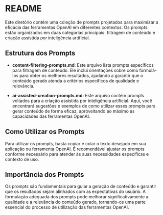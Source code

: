 # README

Este diretório contém uma coleção de prompts projetados para maximizar a eficácia das ferramentas OpenAI em diferentes contextos. Os prompts estão organizados em duas categorias principais: filtragem de conteúdo e criação assistida por inteligência artificial.

## Estrutura dos Prompts

- **content-filtering-prompts.md**: Este arquivo lista prompts específicos para filtragem de conteúdo. Ele inclui orientações sobre como formulá-los para obter os melhores resultados, ajudando a garantir que o conteúdo gerado atenda a critérios específicos de qualidade e relevância.

- **ai-assisted-creation-prompts.md**: Este arquivo contém prompts voltados para a criação assistida por inteligência artificial. Aqui, você encontrará sugestões e exemplos de como utilizar esses prompts para gerar conteúdo de forma eficaz, aproveitando ao máximo as capacidades das ferramentas OpenAI.

## Como Utilizar os Prompts

Para utilizar os prompts, basta copiar e colar o texto desejado em sua aplicação ou ferramenta OpenAI. É recomendável ajustar os prompts conforme necessário para atender às suas necessidades específicas e contexto de uso.

## Importância dos Prompts

Os prompts são fundamentais para guiar a geração de conteúdo e garantir que os resultados sejam alinhados com as expectativas do usuário. A formulação adequada dos prompts pode melhorar significativamente a qualidade e a relevância do conteúdo gerado, tornando-os uma parte essencial do processo de utilização das ferramentas OpenAI.
